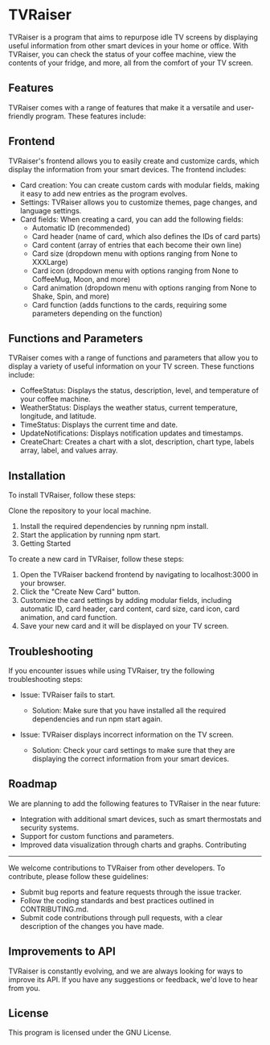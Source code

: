 TVRaiser
========

TVRaiser is a program that aims to repurpose idle TV screens by displaying useful information from other smart devices in your home or office. With TVRaiser, you can check the status of your coffee machine, view the contents of your fridge, and more, all from the comfort of your TV screen.

Features
--------

TVRaiser comes with a range of features that make it a versatile and user-friendly program. These features include:

Frontend
--------

TVRaiser's frontend allows you to easily create and customize cards, which display the information from your smart devices. The frontend includes:

- Card creation: You can create custom cards with modular fields, making it easy to add new entries as the program evolves.
- Settings: TVRaiser allows you to customize themes, page changes, and language settings.
- Card fields: When creating a card, you can add the following fields:
  - Automatic ID (recommended)
  - Card header (name of card, which also defines the IDs of card parts)
  - Card content (array of entries that each become their own line)
  - Card size (dropdown menu with options ranging from None to XXXLarge)
  - Card icon (dropdown menu with options ranging from None to CoffeeMug, Moon, and more)
  - Card animation (dropdown menu with options ranging from None to Shake, Spin, and more)
  - Card function (adds functions to the cards, requiring some parameters depending on the function)

Functions and Parameters
------------------------

TVRaiser comes with a range of functions and parameters that allow you to display a variety of useful information on your TV screen. These functions include:

- CoffeeStatus: Displays the status, description, level, and temperature of your coffee machine.
- WeatherStatus: Displays the weather status, current temperature, longitude, and latitude.
- TimeStatus: Displays the current time and date.
- UpdateNotifications: Displays notification updates and timestamps.
- CreateChart: Creates a chart with a slot, description, chart type, labels array, label, and values array.

Installation
------------------------

To install TVRaiser, follow these steps:

Clone the repository to your local machine.
1. Install the required dependencies by running npm install.
2. Start the application by running npm start.
3. Getting Started

To create a new card in TVRaiser, follow these steps:

1. Open the TVRaiser backend frontend by navigating to localhost:3000 in your browser.
2. Click the "Create New Card" button.
3. Customize the card settings by adding modular fields, including automatic ID, card header, card content, card size, card icon, card animation, and card function.
4. Save your new card and it will be displayed on your TV screen.

Troubleshooting
------------------------
If you encounter issues while using TVRaiser, try the following troubleshooting steps:

- Issue: TVRaiser fails to start.
  - Solution: Make sure that you have installed all the required dependencies and run npm start again.

- Issue: TVRaiser displays incorrect information on the TV screen.
  - Solution: Check your card settings to make sure that they are displaying the correct information from your smart devices.

Roadmap
------------------------
We are planning to add the following features to TVRaiser in the near future:

- Integration with additional smart devices, such as smart thermostats and security systems.
- Support for custom functions and parameters.
- Improved data visualization through charts and graphs.
Contributing
------------------------
We welcome contributions to TVRaiser from other developers. To contribute, please follow these guidelines:

- Submit bug reports and feature requests through the issue tracker.
- Follow the coding standards and best practices outlined in CONTRIBUTING.md.
- Submit code contributions through pull requests, with a clear description of the changes you have made.

Improvements to API
--------------------

TVRaiser is constantly evolving, and we are always looking for ways to improve its API. If you have any suggestions or feedback, we'd love to hear from you.

License
-------

This program is licensed under the GNU License.
